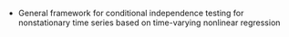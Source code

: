 - General framework for conditional independence testing for nonstationary time series based on time-varying nonlinear regression


